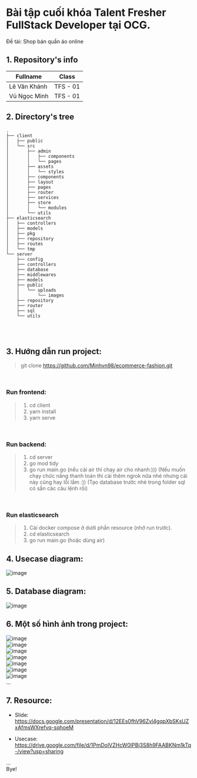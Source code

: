 # Bài tập cuối khóa Talent Fresher FullStack Developer tại OCG.
Đề tài: Shop bán quần áo online

## 1. Repository's info

| Fullname     | Class    |
| ------------ | -------- |
| Lê Văn Khánh | TFS - 01 |
| Vũ Ngọc Minh | TFS - 01 |

## 2. Directory's tree

```
.
├── client
│   ├── public
│   └── src
│       ├── admin
│       │   ├── components
│       │   └── pages
│       ├── assets
│       │   └── styles
│       ├── components
│       ├── layout
│       ├── pages
│       ├── router
│       ├── services
│       ├── store
│       │   └── modules
│       └── utils
├── elasticsearch
│   ├── controllers
│   ├── models
│   ├── pkg
│   ├── repository
│   ├── routes
│   └── tmp
└── server
    ├── config
    ├── controllers
    ├── database
    ├── middlewares
    ├── models
    ├── public
    │   └── uploads
    │       └── images
    ├── repository
    ├── router
    ├── sql
    └── utils

```
<br/>

<br/>

## 3. Hướng dẫn run project: 
>git clone https://github.com/Minhvn98/ecommerce-fashion.git
<br />

### Run frontend:
>1. cd client
>2. yarn install
>3. yarn serve
<br />

### Run backend:
>1. cd server
>2. go mod tidy
>3. go run main.go (nếu cài air thì chạy air cho nhanh:)))
(Nếu muốn chạy chức năng thanh toán thì cài thêm ngrok nữa nhé nhưng cái này cũng hay lỗi lắm :))
(Tạo database trước nhé trong folder sql có sẵn các câu lệnh rồi)
<br />

### Run elasticsearch
>1. Cài docker compose ở dưới phần resource (nhớ run  trước).
>2. cd elasticsearch
>3. go run main.go (hoặc dùng air)

## 4. Usecase diagram: <br />

![image](https://user-images.githubusercontent.com/37922407/126858787-b9dea94a-373a-41d8-8a02-bef603f447a0.png)<br/>

## 5. Database diagram: <br />

![image](https://user-images.githubusercontent.com/37922407/126858719-1a73e4d8-749e-4c49-ac87-b30643544e54.png)


## 6. Một số hình ảnh trong project:
![image](https://user-images.githubusercontent.com/37922407/126858597-723e04ea-7850-4a13-ab19-690338f9bc93.png)
<br/>
![image](https://user-images.githubusercontent.com/37922407/126858602-12853fec-9377-414b-9f9a-9392725674a8.png)
<br/>
![image](https://user-images.githubusercontent.com/37922407/126858609-84a4a03b-de61-48a9-b3de-551797264874.png)
<br/>
![image](https://user-images.githubusercontent.com/37922407/126858621-eb112097-99e0-4f98-bc61-9d0cf1e41cb6.png)
<br/>
![image](https://user-images.githubusercontent.com/37922407/126858629-ffbff18c-5cd2-437d-9af8-3be2ed9ce3e8.png)
<br/>
![image](https://user-images.githubusercontent.com/37922407/126858645-c72a5db3-7878-48c9-9d31-f739ce205b79.png)
<br/>
![image](https://user-images.githubusercontent.com/37922407/126858657-37de9643-976e-4c23-811b-5bb454412ad6.png)
<br/>
...

## 7. Resource:
- Slide: https://docs.google.com/presentation/d/12EEs0fhV96Zvl4gqpXbSKsUZxAfmsWXrefvq-sqhoeM

- Usecase: https://drive.google.com/file/d/1PmDolVZHcW0IPBj3S8h9FAABKNm1kTq-/view?usp=sharing

... <br />
Bye!

